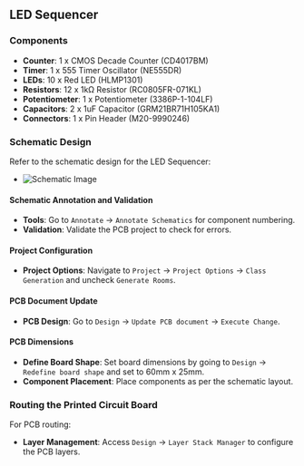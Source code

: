 ## LED Sequencer
### Components
- **Counter**: 1 x CMOS Decade Counter (CD4017BM)
- **Timer**: 1 x 555 Timer Oscillator (NE555DR)
- **LEDs**: 10 x Red LED (HLMP1301)
- **Resistors**: 12 x 1kΩ Resistor (RC0805FR-071KL)
- **Potentiometer**: 1 x Potentiometer (3386P-1-104LF)
- **Capacitors**: 2 x 1uF Capacitor (GRM21BR71H105KA1)
- **Connectors**: 1 x Pin Header (M20-9990246)
### Schematic Design
Refer to the schematic design for the LED Sequencer:
- ![Schematic Image](https://github.com/ChenyiAXu/Altium_Project/assets/115749117/abd701cd-4b6c-4016-aae6-f6be64e9ce6b)
#### Schematic Annotation and Validation
- **Tools**: Go to `Annotate` -> `Annotate Schematics` for component numbering.
- **Validation**: Validate the PCB project to check for errors.
#### Project Configuration
- **Project Options**: Navigate to `Project` -> `Project Options` -> `Class Generation` and uncheck `Generate Rooms`.
#### PCB Document Update
- **PCB Design**: Go to `Design` -> `Update PCB document` -> `Execute Change`.
#### PCB Dimensions
- **Define Board Shape**: Set board dimensions by going to `Design` -> `Redefine board shape` and set to 60mm x 25mm.
- **Component Placement**: Place components as per the schematic layout.
### Routing the Printed Circuit Board
For PCB routing:
- **Layer Management**: Access `Design` -> `Layer Stack Manager` to configure the PCB layers.

